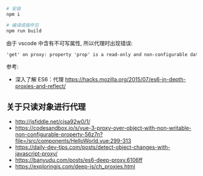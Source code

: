 ``` sh
# 安装
npm i

# 编译成插件包
npm run build
```


由于 vscode 中含有不可写属性, 所以代理时出现错误:

``` txt
'get' on proxy: property 'prop' is a read-only and non-configurable data property on the proxy target but the proxy did not return its actual value (expected '#<Object>' but got '#<Object>')
```

参考:
- 深入了解 ES6：代理 https://hacks.mozilla.org/2015/07/es6-in-depth-proxies-and-reflect/

## 关于只读对象进行代理
- http://jsfiddle.net/cjsa92w0/1/
- https://codesandbox.io/s/vue-3-proxy-over-object-with-non-writable-non-configurable-property-56z7n?file=/src/components/HelloWorld.vue:299-313
- https://daily-dev-tips.com/posts/detect-object-changes-with-javascript-proxy/
- https://banyudu.com/posts/es6-deep-proxy.6106ff
- https://exploringjs.com/deep-js/ch_proxies.html